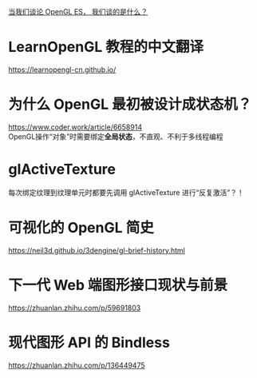 [当我们谈论 OpenGL ES， 我们谈的是什么？](https://flyflypeng.tech/android/2017/09/05/Android系统图形栈OpenGLES和EGL库的加载过程.html)
# LearnOpenGL 教程的中文翻译
https://learnopengl-cn.github.io/

# 为什么 OpenGL 最初被设计成状态机？
https://www.coder.work/article/6658914  
OpenGL操作“对象”时需要绑定**全局状态**，不直观、不利于多线程编程  

# glActiveTexture
每次绑定纹理到纹理单元时都要先调用 glActiveTexture 进行“反复激活”？！

# 可视化的 OpenGL 简史
https://neil3d.github.io/3dengine/gl-brief-history.html

# 下一代 Web 端图形接口现状与前景
https://zhuanlan.zhihu.com/p/59691803

# 现代图形 API 的 Bindless
https://zhuanlan.zhihu.com/p/136449475

